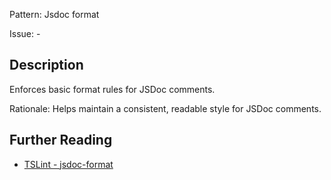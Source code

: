 Pattern: Jsdoc format

Issue: -

## Description

Enforces basic format rules for JSDoc comments.  
  
Rationale: Helps maintain a consistent, readable style for JSDoc comments.

## Further Reading

* [TSLint - jsdoc-format](https://palantir.github.io/tslint/rules/jsdoc-format)